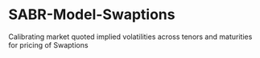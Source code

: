 # SABR-Model-Swaptions
Calibrating market quoted implied volatilities across tenors and maturities for pricing of Swaptions

